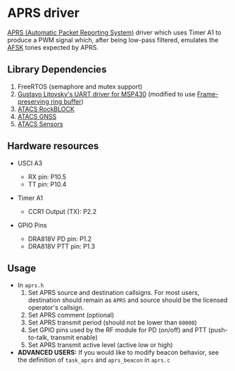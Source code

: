 # APRS driver
[APRS (Automatic Packet Reporting System)](https://en.wikipedia.org/wiki/Automatic_Packet_Reporting_System) driver which uses Timer A1 to produce a PWM signal which, after being low-pass filtered, emulates the [AFSK](https://en.wikipedia.org/wiki/Frequency-shift_keying) tones expected by APRS. 

## Library Dependencies
1. FreeRTOS (semaphore and mutex support)
2. [Gustavo Litovsky's UART driver for MSP430](../uart/README.md) (modified to use [Frame-preserving ring buffer](../ring_buff/README.md))
3. [ATACS RockBLOCK](../RockBLOCK/README.md)
4. [ATACS GNSS](../gnss/README.md)
5. [ATACS Sensors](../Sensors/README.md)

## Hardware resources
* USCI A3
   * RX pin: P10.5
   * TT pin: P10.4

* Timer A1
   * CCR1 Output (TX): P2.2

* GPIO Pins
    * DRA818V PD pin:  P1.2
    * DRA818V PTT pin: P1.3

## Usage
* In `aprs.h`
    1. Set APRS source and destination callsigns. For most users, destination should remain as `APRS` and source should be the licensed operator's callsign.
    2. Set APRS comment (optional)
    3. Set APRS transmit period (should not be lower than `60000`)
    4. Set GPIO pins used by the RF module for PD (on/off) and PTT (push-to-talk, transmit enable)
    5. Set APRS transmit active level (active low or high)
* **ADVANCED USERS:** If you would like to modify beacon behavior, see the definition of `task_aprs` and `aprs_beacon` in `aprs.c`